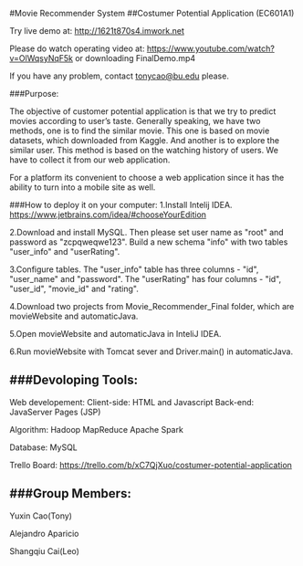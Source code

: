 #Movie Recommender System
##Costumer Potential Application (EC601A1)

Try live demo at: http://1621t870s4.imwork.net

Please do watch operating video at: https://www.youtube.com/watch?v=OlWqsyNqF5k 
or downloading FinalDemo.mp4

If you have any problem, contact tonycao@bu.edu please.

###Purpose:

The objective of customer potential application is that we try to predict movies according to user’s taste. Generally speaking, we have two methods, one is to find the similar movie. This one is based on movie datasets,  which downloaded from Kaggle. And another is to explore the similar user. This method is based on the watching history of users. We have to collect it from our web application.

For a platform its convenient to choose a web application since it has the ability to turn into a mobile site as well.

###How to deploy it on your computer:
1.Install Intelij IDEA. https://www.jetbrains.com/idea/#chooseYourEdition

2.Download and install MySQL. Then please set user name as "root" and password as "zcpqweqwe123". Build a new schema "info" with two tables "user_info" and "userRating".

3.Configure tables. The "user_info" table has three columns - "id", "user_name" and "password". The "userRating" has four columns - "id", "user_id", "movie_id" and "rating".

4.Download two projects from Movie_Recommender_Final folder, which are movieWebsite and automaticJava.

5.Open movieWebsite and automaticJava in InteliJ IDEA.

6.Run movieWebsite with Tomcat sever and Driver.main() in automaticJava.

###Devoloping Tools:
-------------------
Web developement:
Client-side: HTML and Javascript
Back-end: JavaServer Pages (JSP)

Algorithm:
Hadoop MapReduce 
Apache Spark

Database:
MySQL

Trello Board:
https://trello.com/b/xC7QjXuo/costumer-potential-application

###Group Members:
-------------------
Yuxin Cao(Tony)

Alejandro Aparicio

Shangqiu Cai(Leo)




